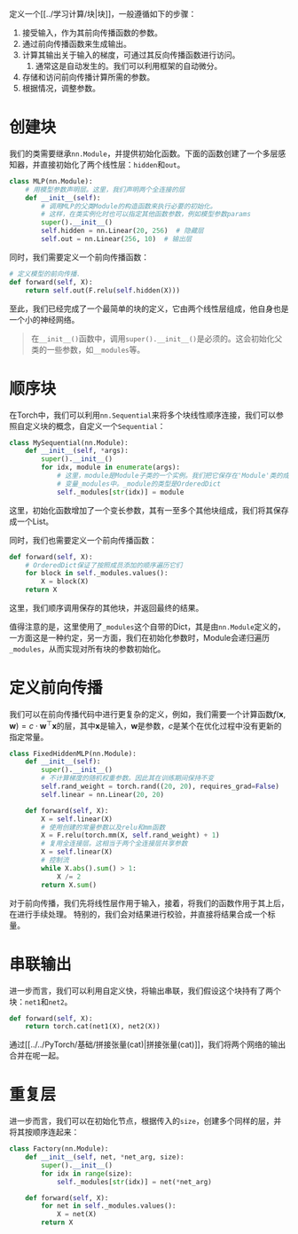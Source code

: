定义一个[[../学习计算/块|块]]，一般遵循如下的步骤：
1. 接受输入，作为其前向传播函数的参数。
2. 通过前向传播函数来生成输出。
3. 计算其输出关于输入的梯度，可通过其反向传播函数进行访问。
	1. 通常这是自动发生的。我们可以利用框架的自动微分。
4. 存储和访问前向传播计算所需的参数。
5. 根据情况，调整参数。

# 创建块

我们的类需要继承`nn.Module`，并提供初始化函数。下面的函数创建了一个多层感知器，并直接初始化了两个线性层：`hidden`和`out`。

```python
class MLP(nn.Module):
    # 用模型参数声明层。这里，我们声明两个全连接的层
    def __init__(self):
        # 调用MLP的父类Module的构造函数来执行必要的初始化。
        # 这样，在类实例化时也可以指定其他函数参数，例如模型参数params
        super().__init__()
        self.hidden = nn.Linear(20, 256)  # 隐藏层
        self.out = nn.Linear(256, 10)  # 输出层
```

同时，我们需要定义一个前向传播函数：
```python
# 定义模型的前向传播.
def forward(self, X):
    return self.out(F.relu(self.hidden(X)))
```

至此，我们已经完成了一个最简单的块的定义，它由两个线性层组成，他自身也是一个小的神经网络。

> 在`__init__()`函数中，调用`super().__init__()`是必须的。这会初始化父类的一些参数，如`__modules`等。

# 顺序块
在Torch中，我们可以利用`nn.Sequential`来将多个块线性顺序连接，我们可以参照自定义块的概念，自定义一个`Sequential`：

```python
class MySequential(nn.Module):
    def __init__(self, *args):
        super().__init__()
        for idx, module in enumerate(args):
            # 这里，module是Module子类的一个实例。我们把它保存在'Module'类的成员
            # 变量_modules中。_module的类型是OrderedDict
            self._modules[str(idx)] = module
```
这里，初始化函数增加了一个变长参数，其有一至多个其他块组成，我们将其保存成一个List。

同时，我们也需要定义一个前向传播函数：
```python
def forward(self, X):
    # OrderedDict保证了按照成员添加的顺序遍历它们
    for block in self._modules.values():
        X = block(X)
    return X
```
这里，我们顺序调用保存的其他块，并返回最终的结果。

值得注意的是，这里使用了`_modules`这个自带的Dict，其是由`nn.Module`定义的，一方面这是一种约定，另一方面，我们在初始化参数时，Module会递归遍历`_modules`，从而实现对所有块的参数初始化。

# 定义前向传播
我们可以在前向传播代码中进行更复杂的定义，例如，我们需要一个计算函数$f(\mathbf{x},\mathbf{w}) = c \cdot \mathbf{w}^\top \mathbf{x}$的层，其中$\mathbf{x}$是输入，$\mathbf{w}$是参数，$c$是某个在优化过程中没有更新的指定常量。

```python
class FixedHiddenMLP(nn.Module):
    def __init__(self):
        super().__init__()
        # 不计算梯度的随机权重参数。因此其在训练期间保持不变
        self.rand_weight = torch.rand((20, 20), requires_grad=False)
        self.linear = nn.Linear(20, 20)

    def forward(self, X):
        X = self.linear(X)
        # 使用创建的常量参数以及relu和mm函数
        X = F.relu(torch.mm(X, self.rand_weight) + 1)
        # 复用全连接层。这相当于两个全连接层共享参数
        X = self.linear(X)
        # 控制流
        while X.abs().sum() > 1:
            X /= 2
        return X.sum()
```
对于前向传播，我们先将线性层作用于输入，接着，将我们的函数作用于其上后，在进行手续处理。
特别的，我们会对结果进行校验，并直接将结果合成一个标量。

# 串联输出
进一步而言，我们可以利用自定义快，将输出串联，我们假设这个块持有了两个块：`net1`和`net2`。
```python
def forward(self, X):
	return torch.cat(net1(X), net2(X))
```
通过[[../../PyTorch/基础/拼接张量(cat)|拼接张量(cat)]]，我们将两个网络的输出合并在呢一起。

# 重复层
进一步而言，我们可以在初始化节点，根据传入的`size`，创建多个同样的层，并将其按顺序连起来：
```python
class Factory(nn.Module):
	def __init__(self, net, *net_arg, size):
		super().__init__()
		for idx in range(size):
			self._modules[str(idx)] = net(*net_arg)

	def forward(self, X):
		for net in self._modules.values():
			X = net(X)
		return X
```